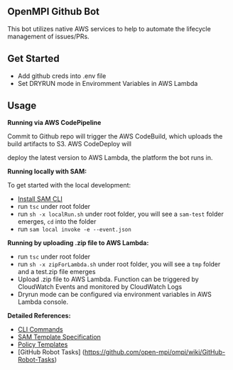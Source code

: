 ## OpenMPI Github Bot

This bot utilizes native AWS services to help to automate the lifecycle management of issues/PRs.

## Get Started

* Add github creds into .env file
* Set DRYRUN mode in Enviromment Variables in AWS Lambda

## Usage

**Running via AWS CodePipeline**

Commit to Github repo will trigger the AWS CodeBuild, which uploads the build artifacts to S3. AWS CodeDeploy will

deploy the latest version to AWS Lambda, the platform the bot runs in.

**Running locally with SAM:**

To get started with the local development:

* [Install SAM CLI](https://docs.aws.amazon.com/serverless-application-model/latest/developerguide/serverless-sam-cli-install.html)
* run `tsc` under root folder
* run `sh -x localRun.sh` under root folder, you will see a `sam-test` folder emerges, `cd` into the folder
* run `sam local invoke -e --event.json` 


**Running by uploading .zip file to AWS Lambda:**

* run `tsc` under root folder
* run `sh -x zipForLambda.sh` under root folder, you will see a `tmp` folder and a test.zip file emerges
* Upload .zip file to AWS Lambda. Function can be triggered by CloudWatch Events and monitored by CloudWatch Logs
* Dryrun mode can be configured via environment variables in AWS Lambda console. 


**Detailed References:** 

* [CLI Commands](https://docs.aws.amazon.com/serverless-application-model/latest/developerguide/serverless-sam-cli-command-reference.html)
* [SAM Template Specification](https://github.com/awslabs/serverless-application-model/blob/master/versions/2016-10-31.md)
* [Policy Templates](https://docs.aws.amazon.com/serverless-application-model/latest/developerguide/serverless-policy-templates.html)
* [GitHub Robot Tasks]
(https://github.com/open-mpi/ompi/wiki/GitHub-Robot-Tasks)
